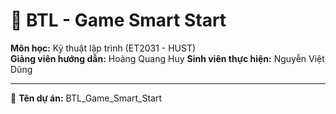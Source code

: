 # 💊 BTL - Game Smart Start

**Môn học:** Kỹ thuật lập trình  (ET2031 - HUST)  
**Giảng viên hướng dẫn:** Hoàng Quang Huy 
**Sinh viên thực hiện:** Nguyễn Việt Dũng  

---
📁 **Tên dự án:** BTL_Game_Smart_Start
